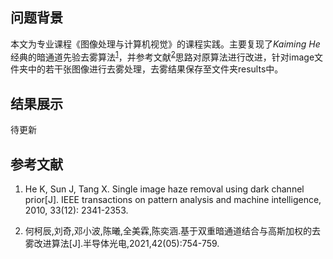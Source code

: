 ## 问题背景
本文为专业课程《图像处理与计算机视觉》的课程实践。主要复现了*Kaiming He*经典的暗通道先验去雾算法<sup><a href="#ref1">1</a></sup>，并参考文献<sup><a href="#ref2">2</a></sup>思路对原算法进行改进，针对image文件夹中的若干张图像进行去雾处理，去雾结果保存至文件夹results中。

## 结果展示

待更新







## 参考文献

1. <p name = "ref1">He K, Sun J, Tang X. Single image haze removal using dark channel prior[J]. IEEE transactions on pattern analysis and machine intelligence, 2010, 33(12): 2341-2353.</p>
2. <p name = "ref2">何柯辰,刘奇,邓小波,陈曦,全美霖,陈奕涵.基于双重暗通道结合与高斯加权的去雾改进算法[J].半导体光电,2021,42(05):754-759.
</p>
